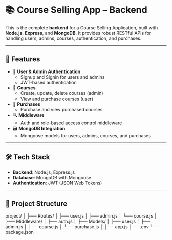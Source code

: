 # 📚 Course Selling App – Backend

This is the complete **backend** for a Course Selling Application, built with **Node.js**, **Express**, and **MongoDB**. It provides robust RESTful APIs for handling users, admins, courses, authentication, and purchases.

---

## 🚀 Features

- 🔐 **User & Admin Authentication**
  - Signup and Signin for users and admins
  - JWT-based authentication
- 📘 **Courses**
  - Create, update, delete courses (admin)
  - View and purchase courses (user)
- 🛒 **Purchases**
  - Purchase and view purchased courses
- 🔍 **Middleware**
  - Auth and role-based access control middleware
- 🗃️ **MongoDB Integration**
  - Mongoose models for users, admins, courses, and purchases

---

## 🛠 Tech Stack

- **Backend**: Node.js, Express.js
- **Database**: MongoDB with Mongoose
- **Authentication**: JWT (JSON Web Tokens)

---

## 📂 Project Structure
project/
│
├── Routes/
│ ├── user.js
│ ├── admin.js
│ └── course.js
│
├── Middleware/
│ ├── auth.js
│
├── Models/
│ ├── user.js
│ ├── admin.js
│ ├── course.js
│ └── purchase.js
│
├── app.js
├── .env
└── package.json
